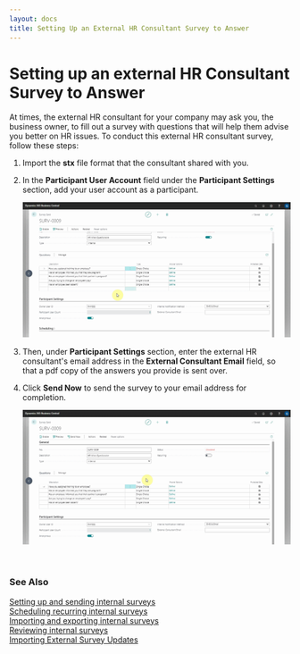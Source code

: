 ```yaml
---
layout: docs
title: Setting Up an External HR Consultant Survey to Answer
---
```


# Setting up an external HR Consultant Survey to Answer

At times, the external HR consultant for your company may ask you, the business owner, to fill out a survey with questions that will help them advise you better on HR issues. To conduct this external HR consultant survey, follow these steps:
1. Import the **stx** file format that the consultant shared with you.
2. In the **Participant User Account** field under the **Participant Settings** section, add your user account as a participant.

   ![](media/garagehive-internal-surveys101.gif)

3. Then, under **Participant Settings** section, enter the external HR consultant's email address in the **External Consultant Email** field, so that a pdf copy of the answers you provide is sent over.
4. Click **Send Now** to send the survey to your email address for completion.

   ![](media/garagehive-internal-surveys102.gif)

<br>

### **See Also**

[Setting up and sending internal surveys](garagehive-setting-up-and-sending-internal-surveys.html) \
[Scheduling recurring internal surveys](garagehive-scheduling-recurring-internal-surveys.html) \
[Importing and exporting internal surveys](garagehive-importing-and-exporting-internal-surveys.html) \
[Reviewing internal surveys](reviewing-internal-surveys.html) \
[Importing External Survey Updates](garagehive-importing-external-survey-updates.html)